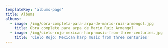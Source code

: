 ```yaml
---
templateKey: 'albums-page'
title: Albums
albums:
  - image: /img/obra-completa-para-arpa-de-mario-ruiz-armengol.jpg
    title: Obra complete para arpa de Mario Ruiz Armengol
  - image: /img/cielo-rojo-mexican-harp-music-from-three-centuries.jpg
    title: 'Cielo Rojo: Mexican harp music from three centuries'
---
```


